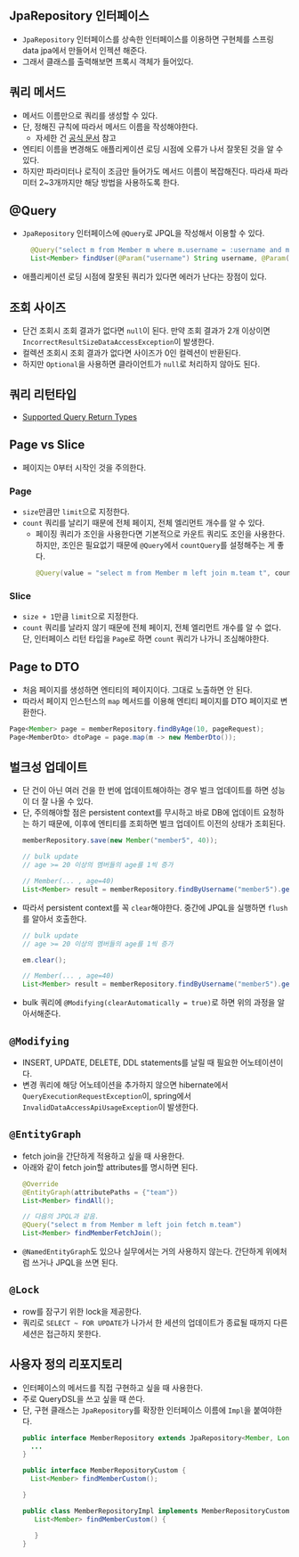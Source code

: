 ## JpaRepository 인터페이스
- `JpaRepository` 인터페이스를 상속한 인터페이스를 이용하면 구현체를 스프링 data jpa에서 만들어서 인젝션 해준다.
- 그래서 클래스를 출력해보면 프록시 객체가 들어있다.

## 쿼리 메서드
- 메서드 이름만으로 쿼리를 생성할 수 있다.
- 단, 정해진 규칙에 따라서 메서드 이름을 작성해야한다.
  - 자세한 건 [공식 문서](https://docs.spring.io/spring-data/jpa/docs/current/reference/html/#repositories.query-methods) 참고
- 엔티티 이름을 변경해도 애플리케이션 로딩 시점에 오류가 나서 잘못된 것을 알 수 있다.
- 하지만 파라미터나 로직이 조금만 들어가도 메서드 이름이 복잡해진다. 따라새 파라미터 2~3개까지만 해당 방법을 사용하도록 한다.

## @Query
- `JpaRepository` 인터페이스에 `@Query`로 JPQL을 작성해서 이용할 수 있다.
  ```java
    @Query("select m from Member m where m.username = :username and m.age = :age")
    List<Member> findUser(@Param("username") String username, @Param("age") int age);
  ```
- 애플리케이션 로딩 시점에 잘못된 쿼리가 있다면 에러가 난다는 장점이 있다.

## 조회 사이즈
- 단건 조회시 조회 결과가 없다면 `null`이 된다. 만약 조회 결과가 2개 이상이면 `IncorrectResultSizeDataAccessException`이 발생한다.
- 컬렉션 조회시 조회 결과가 없다면 사이즈가 0인 컬렉션이 반환된다.
- 하지만 `Optional`을 사용하면 클라이언트가 `null`로 처리하지 않아도 된다.

## 쿼리 리턴타입
- [Supported Query Return Types](https://docs.spring.io/spring-data/jpa/docs/current/reference/html/#repository-query-return-types)

## Page vs Slice
- 페이지는 0부터 시작인 것을 주의한다.
### Page
- `size`만큼만 `limit`으로 지정한다.
- `count` 쿼리를 날리기 때문에 전체 페이지, 전체 엘리먼트 개수를 알 수 있다.
  - 페이징 쿼리가 조인을 사용한다면 기본적으로 카운트 쿼리도 조인을 사용한다. 하지만, 조인은 필요없기 때문에 `@Query`에서 `countQuery`를 설정해주는 게 좋다.
    ```java
    @Query(value = "select m from Member m left join m.team t", countQuery = "select count(m) from Member m")
    ```

### Slice
- `size + 1`만큼 `limit`으로 지정한다.
- `count` 쿼리를 날라지 않기 때문에 전체 페이지, 전체 엘리먼트 개수를 알 수 없다. 단, 인터페이스 리턴 타입을 `Page`로 하면 `count` 쿼리가 나가니 조심해야한다.

## Page to DTO
- 처음 페이지를 생성하면 엔티티의 페이지이다. 그대로 노출하면 안 된다.
- 따라서 페이지 인스턴스의 `map` 메서드를 이용해 엔티티 페이지를 DTO 페이지로 변환한다.
```java
Page<Member> page = memberRepository.findByAge(10, pageRequest);
Page<MemberDto> dtoPage = page.map(m -> new MemberDto());
```

## 벌크성 업데이트
- 단 건이 아닌 여러 건을 한 번에 업데이트해야하는 경우 벌크 업데이트를 하면 성능이 더 잘 나올 수 있다.
- 단, 주의해야할 점은 persistent context를 무시하고 바로 DB에 업데이트 요청하는 하기 때문에, 이후에 엔티티를 조회하면 벌크 업데이트 이전의 상태가 조회된다.
  ```java
  memberRepository.save(new Member("member5", 40));

  // bulk update
  // age >= 20 이상의 멤버들의 age를 1씩 증가

  // Member(... , age=40)
  List<Member> result = memberRepository.findByUsername("member5").get(0); 
  ```
- 따라서 persistent context를 꼭 `clear`해야한다. 중간에 JPQL을 실행하면 `flush`를 알아서 호출한다.
  ```java
  // bulk update
  // age >= 20 이상의 멤버들의 age를 1씩 증가
  
  em.clear();

  // Member(... , age=40)
  List<Member> result = memberRepository.findByUsername("member5").get(0);
  ```
- bulk 쿼리에 `@Modifying(clearAutomatically = true)`로 하면 위의 과정을 알아서해준다.

## `@Modifying`
- INSERT, UPDATE, DELETE, DDL statements를 날릴 때 필요한 어노테이션이다.
- 변경 쿼리에 해당 어노테이션을 추가하지 않으면 hibernate에서 `QueryExecutionRequestException`이, spring에서 `InvalidDataAccessApiUsageException`이 발생한다.

## `@EntityGraph`
- fetch join을 간단하게 적용하고 싶을 때 사용한다.
- 아래와 같이 fetch join할 attributes를 명시하면 된다.
  ```java
  @Override
  @EntityGraph(attributePaths = {"team"})
  List<Member> findAll();

  // 다음의 JPQL과 같음.
  @Query("select m from Member m left join fetch m.team")
  List<Member> findMemberFetchJoin();
  ```
- `@NamedEntityGraph`도 있으나 실무에서는 거의 사용하지 않는다. 간단하게 위에처럼 쓰거나 JPQL을 쓰면 된다.

## `@Lock`
- row를 잠구기 위한 lock을 제공한다.
- 쿼리로 `SELECT ~ FOR UPDATE`가 나가서 한 세션의 업데이트가 종료될 때까지 다른 세션은 접근하지 못한다.

## 사용자 정의 리포지토리
- 인터페이스의 메서드를 직접 구현하고 싶을 때 사용한다.
- 주로 QueryDSL을 쓰고 싶을 때 쓴다.
- 단, 구현 클래스는 `JpaRepository`를 확장한 인터페이스 이름에 `Impl`을 붙여야한다.
  ```java
  public interface MemberRepository extends JpaRepository<Member, Long>, MemberRepositoryCustom {
    ...
  }

  public interface MemberRepositoryCustom {
    List<Member> findMemberCustom();

  }

  public class MemberRepositoryImpl implements MemberRepositoryCustom {
     List<Member> findMemberCustom() {

     }
  }
  ```
